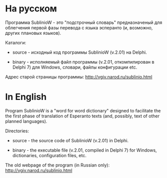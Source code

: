 # На русском

Программа SublinioW - это "подстрочный словарь" предназначеный для облегчения первой фазы перевода с языка эсперанто (и, возможно, других плановых языков).

Каталоги:

* source - исходный код программы SublinioW (v.2.01) на Delphi.

* binary - исполняемый файл программы (v.2.01, откомпилирован в Delphi 7) для Windows, словари, файлы конфигурации etc.

Адрес старой страницы программы: http://vgiv.narod.ru/sublinio.html

# In English

Program SublinioW is a "word for word dictionary" designed to facilitate the the first phase of translation of Esperanto texts (and, possibly, text of other planned languages).

Directories:

* source - the source code of SublinioW (v.2.01) in Delphi.

* binary - the executable file (v.2.01, compiled in Delphi 7) for Windows, dictionaries, configuration files, etc.

The old webpage of the program (in Russian only): http://vgiv.narod.ru/sublinio.html
